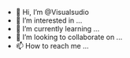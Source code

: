 - 👋 Hi, I’m @Visualsudio
- 👀 I’m interested in ...
- 🌱 I’m currently learning ...
- 💞️ I’m looking to collaborate on ...
- 📫 How to reach me ...

<!---
Visualsudio/Visualsudio is a ✨ special ✨ repository because its `README.md` (this file) appears on your GitHub profile.
You can click the Preview link to take a look at your changes.
--->
